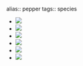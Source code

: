 alias:: pepper
tags:: species

- ![](https://peach-geographical-bat-397.mypinata.cloud/ipfs/QmbDu6WE4VYoSZGfTN7vkvDVpwy7t6uoQLD2uNamj7wv7k)
- ![](https://peach-geographical-bat-397.mypinata.cloud/ipfs/QmPT7g4XAMTqXh3mSUhYVAe6JcR5jUrG3X36ETBqAVMJqz)
- ![](https://peach-geographical-bat-397.mypinata.cloud/ipfs/QmS97AedXGKv3g8G1QpbvhCf6Y1fbXmdz4cC6S1bRXKPqk)
- ![](https://peach-geographical-bat-397.mypinata.cloud/ipfs/QmUw1ctxCdLLBZrgMjAGtQXugiQHGDL5CDSb82wUV6HRjQ)
- ![](https://peach-geographical-bat-397.mypinata.cloud/ipfs/QmabDJYFd3i45rSaJGaSKfETPYdvtRwcgtTkYtZsUNPSX1)
- ![](https://peach-geographical-bat-397.mypinata.cloud/ipfs/QmcnvLWtwRFZ8j8TA6ku7e8bUtguec78k9ksd2KaBNnmRh)